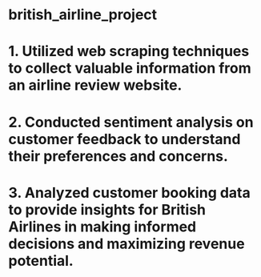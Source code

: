 # british_airline_project
# 1. Utilized web scraping techniques to collect valuable information from an airline review website.
# 2. Conducted sentiment analysis on customer feedback to understand their preferences and concerns.
# 3. Analyzed customer booking data to provide insights for British Airlines in making informed decisions and maximizing revenue potential.

